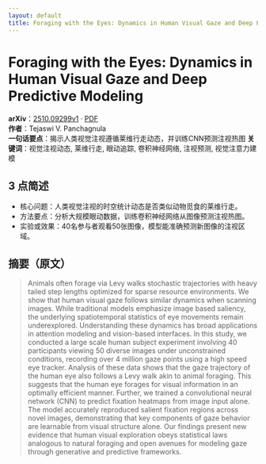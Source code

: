 ```yaml
---
layout: default
title: Foraging with the Eyes: Dynamics in Human Visual Gaze and Deep Predictive Modeling
---
```


# Foraging with the Eyes: Dynamics in Human Visual Gaze and Deep Predictive Modeling
**arXiv**：[2510.09299v1](https://arxiv.org/abs/2510.09299) · [PDF](https://arxiv.org/pdf/2510.09299.pdf)  
**作者**：Tejaswi V. Panchagnula  
**一句话要点**：揭示人类视觉注视遵循莱维行走动态，并训练CNN预测注视热图
**关键词**：视觉注视动态, 莱维行走, 眼动追踪, 卷积神经网络, 注视预测, 视觉注意力建模

## 3 点简述
- 核心问题：人类视觉注视的时空统计动态是否类似动物觅食的莱维行走。
- 方法要点：分析大规模眼动数据，训练卷积神经网络从图像预测注视热图。
- 实验或效果：40名参与者观看50张图像，模型能准确预测新图像的注视区域。

## 摘要（原文）

> Animals often forage via Levy walks stochastic trajectories with heavy tailed
> step lengths optimized for sparse resource environments. We show that human
> visual gaze follows similar dynamics when scanning images. While traditional
> models emphasize image based saliency, the underlying spatiotemporal statistics
> of eye movements remain underexplored. Understanding these dynamics has broad
> applications in attention modeling and vision-based interfaces. In this study,
> we conducted a large scale human subject experiment involving 40 participants
> viewing 50 diverse images under unconstrained conditions, recording over 4
> million gaze points using a high speed eye tracker. Analysis of these data
> shows that the gaze trajectory of the human eye also follows a Levy walk akin
> to animal foraging. This suggests that the human eye forages for visual
> information in an optimally efficient manner. Further, we trained a
> convolutional neural network (CNN) to predict fixation heatmaps from image
> input alone. The model accurately reproduced salient fixation regions across
> novel images, demonstrating that key components of gaze behavior are learnable
> from visual structure alone. Our findings present new evidence that human
> visual exploration obeys statistical laws analogous to natural foraging and
> open avenues for modeling gaze through generative and predictive frameworks.

